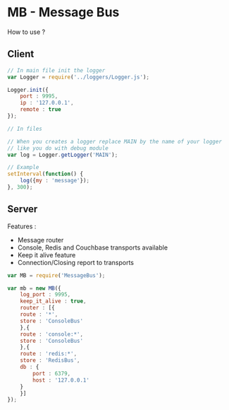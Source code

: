 
# MB - Message Bus

How to use ?

## Client

```javascript
// In main file init the logger
var Logger = require('../loggers/Logger.js');

Logger.init({
    port : 9995,
    ip : '127.0.0.1',
    remote : true
});

// In files 

// When you creates a logger replace MAIN by the name of your logger
// like you do with debug module
var log = Logger.getLogger('MAIN');

// Example
setInterval(function() {
    log({my : 'message'});
}, 300);
```

## Server

Features : 
- Message router
- Console, Redis and Couchbase transports available
- Keep it alive feature
- Connection/Closing report to transports

```javascript
var MB = require('MessageBus');

var mb = new MB({
    log_port : 9995,
    keep_it_alive : true,
    router : [{
	route : '*',
	store : 'ConsoleBus'
    },{
	route : 'console:*',
	store : 'ConsoleBus'
    },{
	route : 'redis:*',
	store : 'RedisBus',
	db : {
	    port : 6379,
	    host : '127.0.0.1'
	}
    }]
});
```
